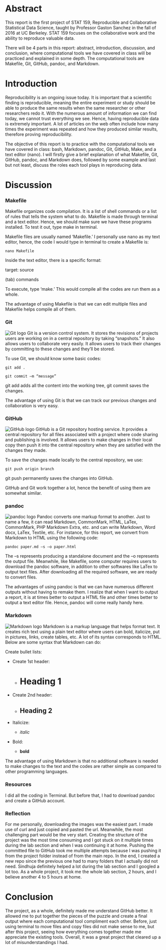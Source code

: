 Abstract
========

This report is the first project of STAT 159, Reproducible and
Collaborative Statistical Data Science, taught by Professor Gaston
Sanchez in the fall of 2016 at UC Berkeley. STAT 159 focuses on the
collaborative work and the ability to reproduce valuable data.

There will be 4 parts in this report: abstract, introduction,
discussion, and conclusion, where computational tools we have covered in
class will be practiced and explained in some depth. The computational
tools are Makefile, Git, GitHub, pandoc, and Markdown.

Introduction
============

Reproducibility is an ongoing issue today. It is important that a
scientific finding is reproducible, meaning the entire experiment or
study should be able to produce the same results when the same
researcher or other researchers redo it. With the numerous amount of
information we can find today, we cannot trust everything we see. Hence,
having reproducible data is extremely important. A lot of articles on
the web often include how many times the experiment was repeated and how
they produced similar results, therefore proving reproducibility.

The objective of this report is to practice with the computational tools
we have covered in class: bash, Markdown, pandoc, Git, GitHub, Make, and
a text editor (nano). I will firstly give a brief explanation of what
Makefile, Git, GitHub, pandoc, and Markdown does, followed by some
example and last but not least, discuss the roles each tool plays in
reproducing data.

Discussion
==========

### Makefile

Makefile organizes code compilation. It is a list of shell commands or a
list of rules that tells the system what to do. Makefile is made through
terminal and a text editor. Hence, we should make sure we have these
programs installed. To test it out, type make in terminal.

Makefile files are usually named ‘Makefile.’ I personally use nano as my
text editor, hence, the code I would type in terminal to create a
Makefile is:

    nano Makefile

Inside the text editor, there is a specific format:

target: source

(tab) commands

To execute, type ‘make.’ This would compile all the codes are run them
as a whole.

The advantage of using Makefile is that we can edit multiple files and
Makefile helps compile all of them.

### Git

![Git logo](sections/Project1/images/git-logo.png) Git is a version
control system. It stores the revisions of projects users are working on
in a central repository by taking “snapshots.” It also allows users to
collaborate very easily. It allows users to track their changes by
committing to these changes and they’ll be stored.

To use Git, we should know some basic codes:

    git add .

    git commit –m “message”

git add adds all the content into the working tree, git commit saves the
changes.

The advantage of using Git is that we can track our previous changes and
collaboration is very easy.

### GitHub

![GitHub logo](sections/Project1/images/github-logo.png) GitHub is a Git
repository hosting service. It provides a central repository for all
files associated with a project where code sharing and publishing is
involved. It allows users to make changes in their local copy then push
it into the central repository when they are satisfied with the changes
they made.

To save the changes made locally to the central repository, we use:

    git push origin branch

git push permanently saves the changes into GitHub.

GitHub and Git work together a lot, hence the benefit of using them are
somewhat similar.

### pandoc

![pandoc logo](sections/Project1/images/pandoc-logo.png) Pandoc converts
one markup format to another. Just to name a few, it can read Markdown,
CommonMark, HTML, LaTex, CommonMark, PHP Markdown Extra, etc. and can
write Markdown, Word docx, LaTex, Textile, etc. For instance, for this
report, we convert from Markdown to HTML using the following code:

    pandoc paper.md –s –o paper.html

The –s represents producing a standalone document and the –o represents
the output file. Meanwhile, like Makefile, some computer requires users
to download the pandoc software, in addition to other softwares like
LaTex to output text files. After downloading all the required software,
we are ready to convert files.

The advantages of using pandoc is that we can have numerous different
outputs without having to remake them. I realize that when I want to
output a report, it is at times better to output a HTML file and other
times better to output a text editor file. Hence, pandoc will come
really handy here.

### Markdown

![Markdown logo](paper/Project1/images/markdown-logo.png) Markdown is a
markup language that helps format text. It creates rich text using a
plain text editor where users can bold, italicize, put in pictures,
links, create tables, etc. A lot of its syntax corresponds to HTML.
Below are some syntax that Markdown can do:

Create bullet lists:

-   Create 1st header:

    -   Heading 1
        =========

-   Create 2nd header:

    -   Heading 2
        ---------

-   Italicize:

    -   *italic*
-   Bold:

    -   **bold**

The advantage of using Markdown is that no additional software is needed
to make changes to the text and the codes are rather simple as compared
to other programming languages.

### Resources

I did all the coding in Terminal. But before that, I had to download
pandoc and create a GitHub account.

### Reflection

For me personally, downloading the images was the easiest part. I made
use of curl and just copied and pasted the url. Meanwhile, the most
challenging part would be the very start. Creating the structure of the
project was the most time consuming and I got stuck on it multiple times
during the lab section and when I was continuing it at home. Pushing the
committed file to GitHub took me multiple attempts because I was pushing
it from the project folder instead of from the main repo. In the end, I
created a new repo since the previous one had to many folders that I
actually did not need. Sindhuja definitely helped a lot during the lab
section and I googled a lot too. As a whole project, it took me the
whole lab section, 2 hours, and I believe another 4 to 5 hours at home.

Conclusion
==========

The project, as a whole, definitely made me understand GitHub better. It
allowed me to put together the pieces of the puzzle and create a final
output where each computational tool compliment each other. Before, just
using terminal to move files and copy files did not make sense to me,
but after this project, seeing how everything comes together made me
appreciate the existing tools. Overall, it was a great project that
cleared up a lot of misunderstandings I had.

